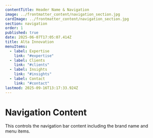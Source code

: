 ```yaml
---
contentTitle: Header Name & Navigation
image: ../frontmatter_content/navigation_section.jpg
cardImage: ../frontmatter_content/navigation_section.jpg
section: navigation
order: 1
published: true
date: 2025-06-07T17:05:07.414Z
title: Alta Innovation
menuItems:
  - label: Expertise
    link: "#expertise"
  - label: Clients
    link: "#clients"
  - label: Insights
    link: "#insights"
  - label: Contact
    link: "#contact"
lastmod: 2025-09-16T13:17:33.924Z
---
```


# Navigation Content

This controls the navigation bar content including the brand name and menu items.
